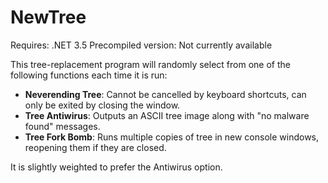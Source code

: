 # NewTree

Requires: .NET 3.5
Precompiled version: Not currently available

This tree-replacement program will randomly select from one of the following functions each time it is run:

- **Neverending Tree**: Cannot be cancelled by keyboard shortcuts, can only be exited by closing the window.
- **Tree Antiwirus**: Outputs an ASCII tree image along with "no malware found" messages.
- **Tree Fork Bomb**: Runs multiple copies of tree in new console windows, reopening them if they are closed.

It is slightly weighted to prefer the Antiwirus option.

